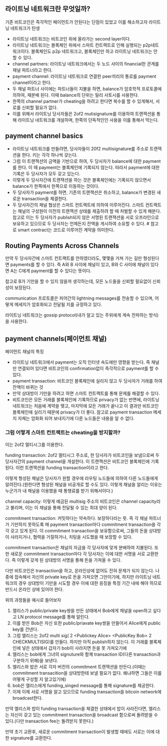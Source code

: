 ## 라이트닝 네트워크란 무엇일까?
기존 비트코인은 즉각적인 페이먼트가 안된다는 단점이 있었고 이를 해소하고자 라이트닝 네트워크가 탄생

* 라이트닝 네트워크는 비트코인 위에 올라가는 second layer이다.
* 라이트닝 네트워크는 블록체인 위에서 스마트 컨트랙트로 인해 실행되는 p2p네트워크이다. 블록체인도 p2p 네트워크고, 블록체인만 하고 라이트닝 네트워크는 안 할 수 있다.
* channel partners: 라이트닝 네트워크에서는 두 노드 사이의 financial한 관계를 채널 파트너라고 한다.
* payment channel: 라이트닝 네트워크로 연결한 peer끼리의 통로를 payment channel이라고 한다.
* 두 채널 파트너 사이에는 파트너들이 지불을 하면, balance가 암호학적 프로토콜에 의하여, 재분배 된다. 이때 balance의 단위는 밀리 사토시를 사용한다.
* 한쪽의 channel partner가 cheating을 하려고 한다면 복수를 할 수 있게해서, 서로를 신뢰할 필요가 없다.
* 이를 위해서 라이트닝 당사자들은 2of2 mutisignature를 이용하여 트랜잭션을 통해 라이트닝 네트워크를 개설하며, 한쪽의 단독적인인 사용을 이를 통해서 막는다.


## payment channel basics
* 라이트닝 네트워크를 만들려면, 당사자들이 20f2 multisignature를 주소로 트랜잭션을 한다. 키는 각각 하나씩 갖는다.
* 그럼 이 트랜잭션의 금액을 기반으로 하여, 두 당사자가 balance에 대한 payment를 한다. 이 때 payment는 블록체인에 기록되지 않는다. 따라서 payment에 대한 기록은 두 당사자가 모두 갖고 있는다.
* 이렇게 두 당사자간에 트랜잭션을 하는 것은 블록체인에는 기록되지 않으면서 balance가 한쪽에서 한쪽으로 이동하는 것이다.
* 두 당사자가 payment를 하면, 기존의 트랜잭션은 취소하고, balance가 변경된 새로운 transaction을 체결한다.
* 두 당사자간의 채널 협상은 스마트 컨트랙트에 의하여 이루어진다. 스마트 컨트랙트는 채널의 구성원이 이전의 트랜잭션 상태를 제출하려 할 때 처벌할 수 있게 해분다. 참고로 이는 두 당사자가 publish되지 않은 서명된 트랜잭션을 서로 오프라인으로 보유하고 있으므로 두 당사자는 언제든지 잔액을 게시하여 소유할 수 있다. 
\# 참고로 smart contract는 코드로 이루어진 계약을 의미한다.

## Routing Payments Across Channels
만약 두 당사자간에 스마트 컨트랙트를 안하였더라도, 몇몇을 거쳐 가는 길만 형성된다면 payments를 할 수 있다. 
즉 A와 B 사이에 채널이 있고, B와 C 사이에 채널이 있다면 A는 C에게 payment를 할 수 있다는 뜻이다. 

참고로 B가 기만을 할 수 있지 않을까 생각하는데, 모든 노드들을 신뢰할 필요없이 신뢰성이 보장된다.

communication 프로토콜은 피어간의 lightning messages를 전송할 수 있으며, 어떻게 메세지가 암호화되고 전달될 지를 규정하고 있다.

라이트닝 네트워크는 gossip protocol(내가 알고 있는 주위에게 계속 전파하는 방식)을 사용한다.


## payment channels(페이먼트 채널)
페이먼트 채널의 특징
* 라이트닝 네트워크에서 payment는 오직 인터넷 속도에만 영향을 받는다. 즉 채널만 연결되어 있다면 비트코인의 confirmation없이 즉각적으로 payment를 할 수 있다.
* payment transaction: 비트코인 블록체인에 실리지 않고 두 당사자가 거래를 하여 잔액이 바뀌는 것
* 만약 상대방이 기만을 하려고 하면 스마트 컨트랙트를 통해 문제를 해결할 수 있다.
* 비트코인은 모든 거래를 블록체인에 기록하므로  privacy가 없는 반면에, 라이트닝 네트워크는 처음에 계약을 맺고, 마지막에 모든 거래가 끝나고 이 결과만 비트코인 블록체인에  실리기 때문에 privacy가 더 좋다. 참고로 payment transaction 메세지 자체는 암화화 되어 보내지기에 다른 노드들은 내용을 알 수 없다.
### 그럼 어떻게 스마트 컨트랙트는 cheating을 방지할까?
이는 2of2 멀티시그를 이용한다.

funding transaction: 2of2 멀티시그 주소로, 한 당사자가 비트코인을 보냄으로써 두 당사자간의 payment channel을 개설한다. 이 트랜잭션은 비트코인 블록체인에 기록된다. 이런 트랜잭션을 funding transaction이라고 한다.

이렇게 형성된 채널은 당사자가 원할 경우에  라우팅 노드들에 의하여 다른 노드들에게 알려진다.(원한다면 형성된 채널을 비공개로 할 수도 있다. 이렇게 채널을 알리는 이유는 누군가가 내 채널을 이용했을 때 통행료를 받기 위해서이다.)

channel capacity: 이렇게 예금된 multisig 주소의 비트코인은 channel capacity라고 불리며, 이는 이 채널을 통해 전달될 수 있는 최대 양이 된다. 

commitment transaction: 커밋하다는 약속하다. 보장하다라는 뜻. 즉 각 채널 파트너가 기만하지 못하도록 매 payment transaction마다 commitment transaction을 각각 갖고 있게 된다.
이 commitment transaction을 보유함으로써, 그들의 돈을 상대방이 사라지거나, 협력을 거절하거나, 치팅을 시도했을 때 보장할 수 있다.

commitment transaction은 채널의 자금을 각 당사자에 맞게 분배하여 지불된다. 또한 새로운 commitment transaction마다 각 당사자는 이에 대한 서명을 서로 교환한다. 즉 이렇게 갖게 된 상대방의 서명을 통해 돈을 가져올 수 있다.

다만 비트코인은 transaction을 하고, 온라인상에 없어도 전혀 문제가 되지 않는다. 나중에 접속해서 자신의 private key로 돈을 가져오면 그만이기에, 하지만 라이트닝 네트워크의 경우 상대방이 기만을 시도할 경우 이에 대한 응징을 특정 기간 내에 해야 하므로 반드시 온라인 상에 있어야 한다.



위의 과정들을 예시로 들어보자
1. 엘리스가 public/private key쌍을 만든 상태에서 Bob에게 채널을 open하고 싶다고 LN protocol message를 통해 알린다. 
2. 이를 받은 Bob은 자신 또한 public/priavate key쌍을 만들어서 Alice에게 public key를 건넨다.
3. 그럼 엘리스는 2of2 multi sig( 2 \<Publickey Alice> \<PublicKey Bob> 2 CHECKMULTISIG)를 만들다. 하지만 아직 publish하지 않는다. 이 거래를 블록체인에 넣은 상태에서 갑자기 bob이 사라지면 돈을 못 가져오기에
4. 엘리스는 bob에게 그녀의 signuture와 함께 transaction ID(다른 transaction과 구분하기 위해)을 보낸다.
5. 엘리스와 밥은 서로 각자 버전의 commitment 트랜잭션을 만든다.(이때는 commitment transacition을 상대방한테 보낼 필요가 없다. 왜냐하면 그들은 이를 어떻게 구성할 지 알고있기에)
6. bob은 엘리스에게  funding_singed message를 통해 signature를 제공한다.
7. 이제 이제 서로 서명을 알고 있으므로 funding transaction을 bitcoin network에 broadcast한다.

만약 엘리스와 밥이 funding transaction을 체결한 상태에서 밥이 사라진다면, 엘리스는 자신이 갖고 있는 commitment transaction을 broadcast 함으로써 돌려받을 수 있다.(다만 transaction fee는 돌려받지 못한다.)

만약 초기 교환후, 새로운 commitment transaction이 발생할 때에도 서로는 이에 대한 signature를 교환한다.